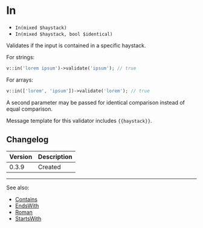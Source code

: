 # In

- `In(mixed $haystack)`
- `In(mixed $haystack, bool $identical)`

Validates if the input is contained in a specific haystack.

For strings:

```php
v::in('lorem ipsum')->validate('ipsum'); // true
```

For arrays:

```php
v::in(['lorem', 'ipsum'])->validate('lorem'); // true
```

A second parameter may be passed for identical comparison instead
of equal comparison.

Message template for this validator includes `{{haystack}}`.

## Changelog

Version | Description
--------|-------------
  0.3.9 | Created

***
See also:

- [Contains](Contains.md)
- [EndsWith](EndsWith.md)
- [Roman](Roman.md)
- [StartsWith](StartsWith.md)
